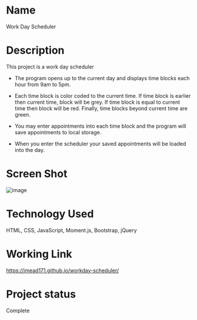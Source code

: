 # Name
Work Day Scheduler

# Description

This project is a work day scheduler 

 - The program opens up to the current day and displays time blocks each hour from 9am to 5pm.

 - Each time block is color coded to the current time.  If time block is earlier then current time, block will be grey.  If time block is equal to current time then block will be red.  Finally, time blocks beyond current time are green.

 - You may enter appointments into each time block and the program will save appointments to local storage.

 - When you enter the scheduler your saved appointments will be loaded into the day.



# Screen Shot
![image](https://user-images.githubusercontent.com/64744763/86534140-f48c3f00-bea3-11ea-9775-dbef079050fb.png)

# Technology Used
HTML, CSS, JavaScript, Moment.js, Bootstrap, jQuery


# Working Link
https://jmead171.github.io/workday-scheduler/


# Project status
Complete










